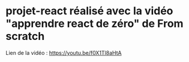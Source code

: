 # projet-react réalisé avec la vidéo "apprendre react de zéro" de From scratch 
Lien de la vidéo : https://youtu.be/f0X1Tl8aHtA
